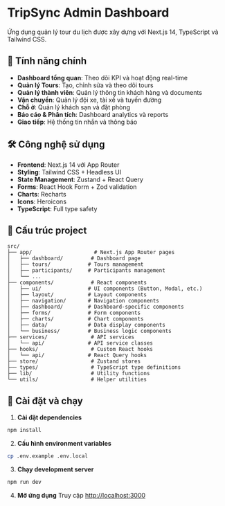 # TripSync Admin Dashboard

Ứng dụng quản lý tour du lịch được xây dựng với Next.js 14, TypeScript và Tailwind CSS.

## 🚀 Tính năng chính

- **Dashboard tổng quan**: Theo dõi KPI và hoạt động real-time
- **Quản lý Tours**: Tạo, chỉnh sửa và theo dõi tours
- **Quản lý thành viên**: Quản lý thông tin khách hàng và documents
- **Vận chuyển**: Quản lý đội xe, tài xế và tuyến đường
- **Chỗ ở**: Quản lý khách sạn và đặt phòng
- **Báo cáo & Phân tích**: Dashboard analytics và reports
- **Giao tiếp**: Hệ thống tin nhắn và thông báo

## 🛠 Công nghệ sử dụng

- **Frontend**: Next.js 14 với App Router
- **Styling**: Tailwind CSS + Headless UI
- **State Management**: Zustand + React Query
- **Forms**: React Hook Form + Zod validation
- **Charts**: Recharts
- **Icons**: Heroicons
- **TypeScript**: Full type safety

## 📁 Cấu trúc project

```
src/
├── app/                    # Next.js App Router pages
│   ├── dashboard/         # Dashboard page
│   ├── tours/            # Tours management
│   ├── participants/     # Participants management
│   └── ...
├── components/            # React components
│   ├── ui/               # UI components (Button, Modal, etc.)
│   ├── layout/           # Layout components
│   ├── navigation/       # Navigation components
│   ├── dashboard/        # Dashboard-specific components
│   ├── forms/            # Form components
│   ├── charts/           # Chart components
│   ├── data/             # Data display components
│   └── business/         # Business logic components
├── services/              # API services
│   └── api/              # API service classes
├── hooks/                 # Custom React hooks
│   └── api/              # React Query hooks
├── store/                 # Zustand stores
├── types/                 # TypeScript type definitions
├── lib/                   # Utility functions
└── utils/                 # Helper utilities
```

## 🚀 Cài đặt và chạy

1. **Cài đặt dependencies**
```bash
npm install
```

2. **Cấu hình environment variables**
```bash
cp .env.example .env.local
```

3. **Chạy development server**
```bash
npm run dev
```

4. **Mở ứng dụng**
Truy cập [http://localhost:3000](http://localhost:3000)
